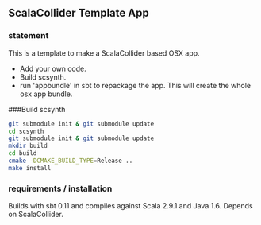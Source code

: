 ## ScalaCollider Template App

### statement

This is a template to make a ScalaCollider based OSX app. 

- Add your own code.
- Build scsynth.
- run 'appbundle' in sbt to repackage the app. This will create the whole osx app bundle.

###Build scsynth

```sh
git submodule init & git submodule update
cd scsynth
git submodule init & git submodule update
mkdir build
cd build
cmake -DCMAKE_BUILD_TYPE=Release ..
make install
```

### requirements / installation

Builds with sbt 0.11 and compiles against Scala 2.9.1 and Java 1.6. Depends on ScalaCollider.



